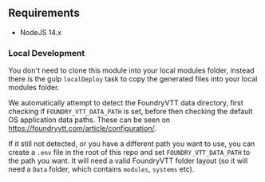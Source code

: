 ## Requirements
- NodeJS 14.x

### Local Development
You don't need to clone this module into your local modules folder, instead there is the gulp `localDeploy` task to copy the generated files into your local modules folder.

We automatically attempt to detect the FoundryVTT data directory, first checking if `FOUNDRY_VTT_DATA_PATH` is set, before then checking the default OS application data paths. These can be seen on https://foundryvtt.com/article/configuration/.

If it still not detected, or you have a different path you want to use, you can create a `.env` file in the root of this repo and set `FOUNDRY_VTT_DATA_PATH` to the path you want. It will need a valid FoundryVTT folder layout (so it will need a `Data` folder, which contains `modules`, `systems` etc).